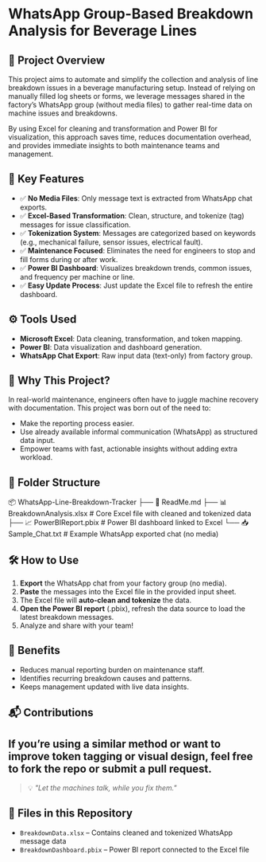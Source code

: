 # WhatsApp Group-Based Breakdown Analysis for Beverage Lines

## 📌 Project Overview

This project aims to automate and simplify the collection and analysis of line breakdown issues in a beverage manufacturing setup. Instead of relying on manually filled log sheets or forms, we leverage messages shared in the factory’s WhatsApp group (without media files) to gather real-time data on machine issues and breakdowns. 

By using Excel for cleaning and transformation and Power BI for visualization, this approach saves time, reduces documentation overhead, and provides immediate insights to both maintenance teams and management.

## 🚀 Key Features

- ✅ **No Media Files**: Only message text is extracted from WhatsApp chat exports.
- ✅ **Excel-Based Transformation**: Clean, structure, and tokenize (tag) messages for issue classification.
- ✅ **Tokenization System**: Messages are categorized based on keywords (e.g., mechanical failure, sensor issues, electrical fault).
- ✅ **Maintenance Focused**: Eliminates the need for engineers to stop and fill forms during or after work.
- ✅ **Power BI Dashboard**: Visualizes breakdown trends, common issues, and frequency per machine or line.
- ✅ **Easy Update Process**: Just update the Excel file to refresh the entire dashboard.

## ⚙️ Tools Used

- **Microsoft Excel**: Data cleaning, transformation, and token mapping.
- **Power BI**: Data visualization and dashboard generation.
- **WhatsApp Chat Export**: Raw input data (text-only) from factory group.

## 🎯 Why This Project?

In real-world maintenance, engineers often have to juggle machine recovery with documentation. This project was born out of the need to:
- Make the reporting process easier.
- Use already available informal communication (WhatsApp) as structured data input.
- Empower teams with fast, actionable insights without adding extra workload.

## 📁 Folder Structure
📦 WhatsApp-Line-Breakdown-Tracker
├── 📄 ReadMe.md
├── 📊 BreakdownAnalysis.xlsx # Core Excel file with cleaned and tokenized data
├── 📈 PowerBIReport.pbix # Power BI dashboard linked to Excel
└── 📥 Sample_Chat.txt # Example WhatsApp exported chat (no media)

## 🛠️ How to Use

1. **Export** the WhatsApp chat from your factory group (no media).
2. **Paste** the messages into the Excel file in the provided input sheet.
3. The Excel file will **auto-clean and tokenize** the data.
4. **Open the Power BI report** (.pbix), refresh the data source to load the latest breakdown messages.
5. Analyze and share with your team!

## 📌 Benefits

- Reduces manual reporting burden on maintenance staff.
- Identifies recurring breakdown causes and patterns.
- Keeps management updated with live data insights.

## 📬 Contributions

If you’re using a similar method or want to improve token tagging or visual design, feel free to fork the repo or submit a pull request.
---
> 💡 *"Let the machines talk, while you fix them."*

## 📁 Files in this Repository

- `BreakdownData.xlsx` – Contains cleaned and tokenized WhatsApp message data
- `BreakdownDashboard.pbix` – Power BI report connected to the Excel file



